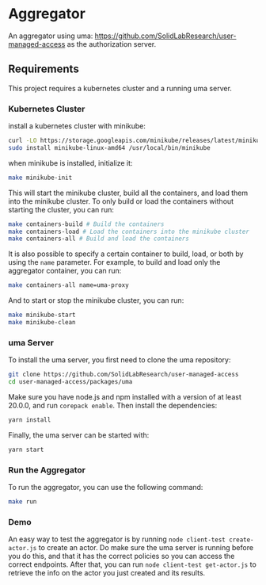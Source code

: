 # Aggregator

An aggregator using uma: https://github.com/SolidLabResearch/user-managed-access as the authorization server.

## Requirements
This project requires a kubernetes cluster and a running uma server.

### Kubernetes Cluster
install a kubernetes cluster with minikube:
```bash
curl -LO https://storage.googleapis.com/minikube/releases/latest/minikube-linux-amd64
sudo install minikube-linux-amd64 /usr/local/bin/minikube
```

when minikube is installed, initialize it:
```bash
make minikube-init
```
This will start the minikube cluster, build all the containers, and load them into the minikube cluster.
To only build or load the containers without starting the cluster, you can run:
```bash
make containers-build # Build the containers
make containers-load # Load the containers into the minikube cluster
make containers-all # Build and load the containers
```
It is also possible to specify a certain container to build, load, or both by using the `name` parameter. For example, to build and load only the aggregator container, you can run:
```bash
make containers-all name=uma-proxy
```
And to start or stop the minikube cluster, you can run:
```bash
make minikube-start
make minikube-clean
```

### uma Server
To install the uma server, you first need to clone the uma repository:
```bash
git clone https://github.com/SolidLabResearch/user-managed-access
cd user-managed-access/packages/uma
```
Make sure you have node.js and npm installed with a version of at least 20.0.0, and run `corepack enable`.
Then install the dependencies:
```bash
yarn install
```
Finally, the uma server can be started with:
```bash
yarn start
```

### Run the Aggregator
To run the aggregator, you can use the following command:
```bash
make run
```

### Demo
An easy way to test the aggregator is by running `node client-test create-actor.js` to create an actor.
Do make sure the uma server is running before you do this, and that it has the correct policies so you can access the correct endpoints.
After that, you can run `node client-test get-actor.js` to retrieve the info on the actor you just created and its results.
